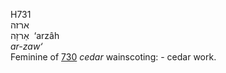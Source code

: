 <body>
  <p>H731<br>  ארזה  <br> אַרזָה  ‎  ‘arzâh  <br><i>ar-zaw‘ </i><br>Feminine of <a href="h0730.htm">730</a>  <i>cedar</i> wainscoting: - cedar work.<br></p>
 </body>